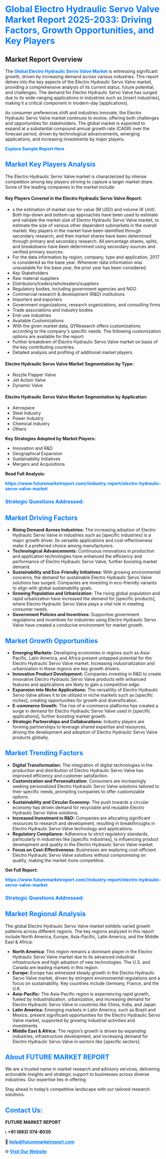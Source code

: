 <h1 style="color: #007BFF;">Global Electro Hydraulic Servo Valve Market Report 2025-2033: Driving Factors, Growth Opportunities, and Key Players</h1>

<section id="overview">
<h2>Market Report Overview</h2>
<p>The <a href="https://www.futuremarketreport.com//industry-report/electro-hydraulic-servo-valve-market" style="color: #007BFF; text-decoration: none;"><strong>Global Electro Hydraulic Servo Valve Market</strong></a> is witnessing significant growth, driven by increasing demand across various industries. This report delves into the key aspects of the Electro Hydraulic Servo Valve market, providing a comprehensive analysis of its current status, future potential, and challenges. The demand for Electro Hydraulic Servo Valve has surged due to its wide-ranging applications in industries such as [insert industries], making it a critical component in modern-day [applications].</p>
<p>As consumer preferences shift and industries innovate, the Electro Hydraulic Servo Valve market continues to evolve, offering both challenges and opportunities for stakeholders. The global market is expected to expand at a substantial compound annual growth rate (CAGR) over the forecast period, driven by technological advancements, emerging applications, and increasing investments by major players.</p>
</section>

<section id="overview">
<p><a href="https://www.futuremarketreport.com//request-sample/reportId=50488" style="color: #007BFF; text-decoration: none;"><strong>Explore Sample Report Here</strong></a></p>
</section>

<section id="key-players">
<h2 style="color: #007BFF;">Market Key Players Analysis</h2>
<p>The Electro Hydraulic Servo Valve market is characterized by intense competition among key players striving to capture a larger market share. Some of the leading companies in the market include:</p>
<h4>Key Players Covered in the Electro Hydraulic Servo Valve Report:</h4>
<ul><li>s the estimation of market size for value (M USD) and volume (K Unit). Both top-down and bottom-up approaches have been used to estimate and validate the market size of Electro Hydraulic Servo Valve market, to estimate the size of various other dependent submarkets in the overall market. Key players in the market have been identified through secondary research, and their market shares have been determined through primary and secondary research. All percentage shares, splits, and breakdowns have been determined using secondary sources and verified primary sources.</li><li>For the data information by region, company, type and application, 2017 is considered as the base year. Whenever data information was unavailable for the base year, the prior year has been considered.</li><li>Key Stakeholders</li><li>Raw material suppliers</li><li>Distributors/traders/wholesalers/suppliers</li><li>Regulatory bodies, including government agencies and NGO</li><li>Commercial research &amp; development (R&amp;D) institutions</li><li>Importers and exporters</li><li>Government organizations, research organizations, and consulting firms</li><li>Trade associations and industry bodies</li><li>End-use industries</li><li>Available Customizations</li><li>With the given market data, QYResearch offers customizations according to the company&#039;s specific needs. The following customization options are available for the report:</li><li>Further breakdown of Electro Hydraulic Servo Valve market on basis of the key contributing countries.</li><li>Detailed analysis and profiling of additional market players.</li></ul>
<h4>Electro Hydraulic Servo Valve Market Segmentation by Type:</h4>
<ul><li>Nozzle Flapper Valve</li><li>Jet Action Valve</li><li>Dynamic Valve</li></ul>

<h4>Electro Hydraulic Servo Valve Market Segmentation by Application:</h4>
<ul><li>Aerospace</li><li>Steel Industry</li><li>Power Industry</li><li>Chemical Industry</li><li>Others</li></ul>
<p><strong>Key Strategies Adopted by Market Players:</strong></p>
<ul>
<li>Innovation and R&D</li>
<li>Geographical Expansion</li>
<li>Sustainability Initiatives</li>
<li>Mergers and Acquisitions</li>
</ul>
</section>

<section>
<p><strong>Read Full Analysis: </strong></p><a href="https://www.futuremarketreport.com//industry-report/electro-hydraulic-servo-valve-market" style="color: #007BFF; text-decoration: none;"><strong>https://www.futuremarketreport.com//industry-report/electro-hydraulic-servo-valve-market</strong></a>
<h3 style="color: #007BFF;">Strategic Questions Addressed:</h3>
</section>

<section id="driving-factors">
<h2 style="color: #007BFF;">Market Driving Factors</h2>
<ul>
<li><strong>Rising Demand Across Industries:</strong> The increasing adoption of Electro Hydraulic Servo Valve in industries such as [specific industries] is a major growth driver. Its versatile applications and cost-effectiveness make it a preferred choice among manufacturers.</li>
<li><strong>Technological Advancements:</strong> Continuous innovations in production and application technologies have enhanced the efficiency and performance of Electro Hydraulic Servo Valve, further boosting market demand.</li>
<li><strong>Sustainability and Eco-Friendly Initiatives:</strong> With growing environmental concerns, the demand for sustainable Electro Hydraulic Servo Valve solutions has surged. Companies are investing in eco-friendly variants to align with global sustainability goals.</li>
<li><strong>Growing Population and Urbanization:</strong> The rising global population and rapid urbanization have increased the demand for [specific products], where Electro Hydraulic Servo Valve plays a vital role in meeting consumer needs.</li>
<li><strong>Government Policies and Incentives:</strong> Supportive government regulations and incentives for industries using Electro Hydraulic Servo Valve have created a conducive environment for market growth.</li>
</ul>
</section>

<section id="growth-opportunities">
<h2 style="color: #007BFF;">Market Growth Opportunities</h2>
<ul>
<li><strong>Emerging Markets:</strong> Developing economies in regions such as Asia-Pacific, Latin America, and Africa present untapped potential for the Electro Hydraulic Servo Valve market. Increasing industrialization and urbanization in these regions are key growth drivers.</li>
<li><strong>Innovative Product Development:</strong> Companies investing in R&D to create innovative Electro Hydraulic Servo Valve products with enhanced features and applications are likely to gain a competitive edge.</li>
<li><strong>Expansion into Niche Applications:</strong> The versatility of Electro Hydraulic Servo Valve allows it to be utilized in niche markets such as [specific niches], creating opportunities for growth and diversification.</li>
<li><strong>E-commerce Growth:</strong> The rise of e-commerce platforms has created a surge in demand for Electro Hydraulic Servo Valve used in [specific applications], further boosting market growth.</li>
<li><strong>Strategic Partnerships and Collaborations:</strong> Industry players are forming partnerships to leverage shared expertise and resources, driving the development and adoption of Electro Hydraulic Servo Valve products globally.</li>
</ul>
</section>

<section id="trending-factors">
<h2 style="color: #007BFF;">Market Trending Factors</h2>
<ul>
<li><strong>Digital Transformation:</strong> The integration of digital technologies in the production and distribution of Electro Hydraulic Servo Valve has improved efficiency and customer satisfaction.</li>
<li><strong>Customization and Personalization:</strong> Consumers are increasingly seeking personalized Electro Hydraulic Servo Valve solutions tailored to their specific needs, prompting companies to offer customizable options.</li>
<li><strong>Sustainability and Circular Economy:</strong> The push towards a circular economy has driven demand for recyclable and reusable Electro Hydraulic Servo Valve solutions.</li>
<li><strong>Increased Investment in R&D:</strong> Companies are allocating significant resources to research and development, resulting in breakthroughs in Electro Hydraulic Servo Valve technology and applications.</li>
<li><strong>Regulatory Compliance:</strong> Adherence to strict regulatory standards, particularly in industries like [specific industries], is influencing product development and quality in the Electro Hydraulic Servo Valve market.</li>
<li><strong>Focus on Cost-Effectiveness:</strong> Businesses are exploring cost-efficient Electro Hydraulic Servo Valve solutions without compromising on quality, making the market more competitive.</li>
</ul>
</section>

<section>
<p><strong>Get Full Report: </strong></p><a href="https://www.futuremarketreport.com//industry-report/electro-hydraulic-servo-valve-market" style="color: #007BFF; text-decoration: none;"><strong>https://www.futuremarketreport.com//industry-report/electro-hydraulic-servo-valve-market</strong></a>
<h3 style="color: #007BFF;">Strategic Questions Addressed:</h3>
</section>


<section id="regional-analysis">
<h2 style="color: #007BFF;">Market Regional Analysis</h2>
<p>The global Electro Hydraulic Servo Valve market exhibits varied growth patterns across different regions. The key regions analyzed in this report include North America, Europe, Asia-Pacific, Latin America, and the Middle East & Africa:</p>
<ul>
<li><strong>North America:</strong> This region remains a dominant player in the Electro Hydraulic Servo Valve market due to its advanced industrial infrastructure and high adoption of new technologies. The U.S. and Canada are leading markets in this region.</li>
<li><strong>Europe:</strong> Europe has witnessed steady growth in the Electro Hydraulic Servo Valve market, driven by stringent environmental regulations and a focus on sustainability. Key countries include Germany, France, and the U.K.</li>
<li><strong>Asia-Pacific:</strong> The Asia-Pacific region is experiencing rapid growth, fueled by industrialization, urbanization, and increasing demand for Electro Hydraulic Servo Valve in countries like China, India, and Japan.</li>
<li><strong>Latin America:</strong> Emerging markets in Latin America, such as Brazil and Mexico, present significant opportunities for the Electro Hydraulic Servo Valve market, supported by growing industrial activities and investments.</li>
<li><strong>Middle East & Africa:</strong> The region’s growth is driven by expanding industries, infrastructure development, and increasing demand for Electro Hydraulic Servo Valve in sectors like [specific sectors].</li>
</ul>
</section>

<footer>
<h2 style="color: #007BFF;">About FUTURE MARKET REPORT</h2>
<p>We are a trusted name in market research and advisory services, delivering actionable insights and strategic support to businesses across diverse industries. Our expertise lies in offering:</p>

<p>Stay ahead in today’s competitive landscape with our tailored research solutions.</p>

<h2 style="color: #007BFF;">Contact Us:</h2>
<p><strong>FUTURE MARKET REPORT</strong></p>
<p>📞 <strong>+91 (883) 074-8030</strong></p>
<p>📧 <strong><a href="mailto:help@futuremarketreport.com" style="color: #007BFF;">help@futuremarketreport.com</a></strong></p>
<p>🌐 <strong><a href="https://www.futuremarketreport.com/" style="color: #007BFF;">Visit Our Website</a></strong></p>
</footer>